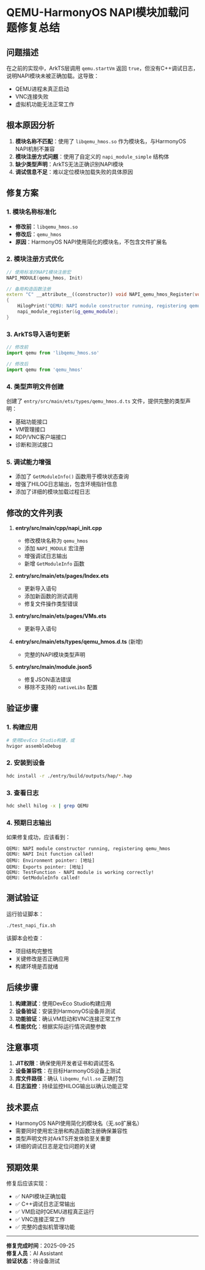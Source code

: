 # QEMU-HarmonyOS NAPI模块加载问题修复总结

## 问题描述

在之前的实现中，ArkTS层调用 `qemu.startVm` 返回 `true`，但没有C++调试日志，说明NAPI模块未被正确加载。这导致：
- QEMU进程未真正启动
- VNC连接失败
- 虚拟机功能无法正常工作

## 根本原因分析

1. **模块名称不匹配**：使用了 `libqemu_hmos.so` 作为模块名，与HarmonyOS NAPI机制不兼容
2. **模块注册方式问题**：使用了自定义的 `napi_module_simple` 结构体
3. **缺少类型声明**：ArkTS无法正确识别NAPI模块
4. **调试信息不足**：难以定位模块加载失败的具体原因

## 修复方案

### 1. 模块名称标准化
- **修改前**：`libqemu_hmos.so`
- **修改后**：`qemu_hmos`
- **原因**：HarmonyOS NAPI使用简化的模块名，不包含文件扩展名

### 2. 模块注册方式优化
```cpp
// 使用标准的NAPI模块注册宏
NAPI_MODULE(qemu_hmos, Init)

// 备用构造函数注册
extern "C" __attribute__((constructor)) void NAPI_qemu_hmos_Register(void)
{
    HilogPrint("QEMU: NAPI module constructor running, registering qemu_hmos");
    napi_module_register(&g_qemu_module);
}
```

### 3. ArkTS导入语句更新
```typescript
// 修改前
import qemu from 'libqemu_hmos.so'

// 修改后
import qemu from 'qemu_hmos'
```

### 4. 类型声明文件创建
创建了 `entry/src/main/ets/types/qemu_hmos.d.ts` 文件，提供完整的类型声明：
- 基础功能接口
- VM管理接口
- RDP/VNC客户端接口
- 诊断和测试接口

### 5. 调试能力增强
- 添加了 `GetModuleInfo()` 函数用于模块状态查询
- 增强了HILOG日志输出，包含环境指针信息
- 添加了详细的模块加载过程日志

## 修改的文件列表

1. **entry/src/main/cpp/napi_init.cpp**
   - 修改模块名称为 `qemu_hmos`
   - 添加 `NAPI_MODULE` 宏注册
   - 增强调试日志输出
   - 新增 `GetModuleInfo` 函数

2. **entry/src/main/ets/pages/Index.ets**
   - 更新导入语句
   - 添加新函数的测试调用
   - 修复文件操作类型错误

3. **entry/src/main/ets/pages/VMs.ets**
   - 更新导入语句

4. **entry/src/main/ets/types/qemu_hmos.d.ts** (新增)
   - 完整的NAPI模块类型声明

5. **entry/src/main/module.json5**
   - 修复JSON语法错误
   - 移除不支持的 `nativeLibs` 配置

## 验证步骤

### 1. 构建应用
```bash
# 使用DevEco Studio构建，或
hvigor assembleDebug
```

### 2. 安装到设备
```bash
hdc install -r ./entry/build/outputs/hap/*.hap
```

### 3. 查看日志
```bash
hdc shell hilog -x | grep QEMU
```

### 4. 预期日志输出
如果修复成功，应该看到：
```
QEMU: NAPI module constructor running, registering qemu_hmos
QEMU: NAPI Init function called!
QEMU: Environment pointer: [地址]
QEMU: Exports pointer: [地址]
QEMU: TestFunction - NAPI module is working correctly!
QEMU: GetModuleInfo called!
```

## 测试验证

运行验证脚本：
```bash
./test_napi_fix.sh
```

该脚本会检查：
- 项目结构完整性
- 关键修改是否正确应用
- 构建环境是否就绪

## 后续步骤

1. **构建测试**：使用DevEco Studio构建应用
2. **设备验证**：安装到HarmonyOS设备并测试
3. **功能验证**：确认VM启动和VNC连接正常工作
4. **性能优化**：根据实际运行情况调整参数

## 注意事项

1. **JIT权限**：确保使用开发者证书和调试签名
2. **设备兼容性**：在目标HarmonyOS设备上测试
3. **库文件路径**：确认 `libqemu_full.so` 正确打包
4. **日志监控**：持续监控HILOG输出以确认功能正常

## 技术要点

- HarmonyOS NAPI使用简化的模块名（无.so扩展名）
- 需要同时使用宏注册和构造函数注册确保兼容性
- 类型声明文件对ArkTS开发体验至关重要
- 详细的调试日志是定位问题的关键

## 预期效果

修复后应该实现：
- ✅ NAPI模块正确加载
- ✅ C++调试日志正常输出
- ✅ VM启动时QEMU进程真正运行
- ✅ VNC连接正常工作
- ✅ 完整的虚拟机管理功能

---

**修复完成时间**：2025-09-25  
**修复人员**：AI Assistant  
**验证状态**：待设备测试
